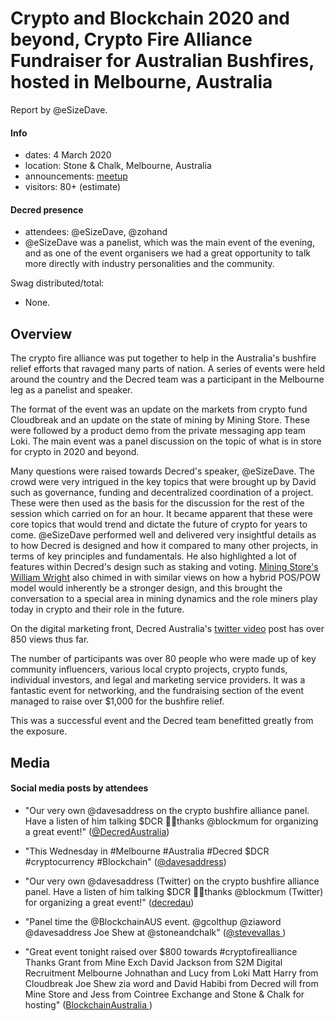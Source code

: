 # Crypto and Blockchain 2020 and beyond, Crypto Fire Alliance Fundraiser for Australian Bushfires, hosted in Melbourne, Australia

Report by @eSizeDave.

#### Info

- dates: 4 March 2020
- location: Stone & Chalk, Melbourne, Australia
- announcements: [meetup](https://www.meetup.com/BC-Aus/events/268793182/)
- visitors: 80+ (estimate)

#### Decred presence

- attendees: @eSizeDave, @zohand
- @eSizeDave was a panelist, which was the main event of the evening, and as one of the event organisers we had a great opportunity to talk more directly with industry personalities and the community.

Swag distributed/total:

- None.

## Overview

The crypto fire alliance was put together to help in the Australia's bushfire relief efforts that ravaged many parts of nation. A series of events were held around the country and the Decred team was a participant in the Melbourne leg as a panelist and speaker.

The format of the event was an update on the markets from crypto fund Cloudbreak and an update on the state of mining by Mining Store. These were followed by a product demo from the private messaging app team Loki. The main event was a panel discussion on the topic of what is in store for crypto in 2020 and beyond.

Many questions were raised towards Decred's speaker, @eSizeDave. The crowd were very intrigued in the key topics that were brought up by David such as governance, funding and decentralized coordination of a project. These were then used as the basis for the discussion for the rest of the session which carried on for an hour. It became apparent that these were core topics that would trend and dictate the future of crypto for years to come. @eSizeDave performed well and delivered very insightful details as to how Decred is designed and how it compared to many other projects, in terms of key principles and fundamentals. He also highlighted a lot of features within Decred's design such as staking and voting. [Mining Store's William Wright](https://miningstore.com.au/) also chimed in with similar views on how a hybrid POS/POW model would inherently be a stronger design, and this brought the conversation to a special area in mining dynamics and the role miners play today in crypto and their role in the future.

On the digital marketing front, Decred Australia's [twitter video](https://twitter.com/DecredAustralia/status/1235390840307978245?s=20) post has over 850 views thus far.

The number of participants was over 80 people who were made up of key community influencers, various local crypto projects, crypto funds, individual investors, and legal and marketing service providers. It was a fantastic event for networking, and the fundraising section of the event managed to raise over \$1,000 for the bushfire relief.

This was a successful event and the Decred team benefitted greatly from the exposure.

## Media

#### Social media posts by attendees

- "Our very own @davesaddress on the crypto bushfire alliance panel. Have a listen of him talking \$DCR ✌🏽thanks @blockmum for organizing a great event!" ([@DecredAustralia](https://twitter.com/DecredAustralia/status/1235390840307978245?s=20))

- "This Wednesday in #Melbourne #Australia #Decred \$DCR #cryptocurrency #Blockchain" ([@davesaddress](https://twitter.com/davesaddress/status/1234287718634405888?s=20))

- "Our very own @davesaddress (Twitter) on the crypto bushfire alliance panel. Have a listen of him talking \$DCR ✌🏽thanks @blockmum (Twitter) for organizing a great event!" ([decredau](https://www.facebook.com/decredau/videos/202497247522375/))

- "Panel time the @BlockchainAUS event. @gcolthup @ziaword @davesaddress Joe Shew at @stoneandchalk" ([@stevevallas
  ](https://twitter.com/stevevallas/status/1235127438461427716?s=20))

- "Great event tonight raised over \$800 towards #cryptofirealliance Thanks Grant from Mine Exch David Jackson from S2M Digital Recruitment Melbourne Johnathan and Lucy from Loki Matt Harry from Cloudbreak Joe Shew zia word and David Habibi from Decred will from Mine Store and Jess from Cointree Exchange and Stone & Chalk for hosting" ([BlockchainAustralia
  ](https://www.facebook.com/BlockchainAustralia/posts/2965853783473451))
